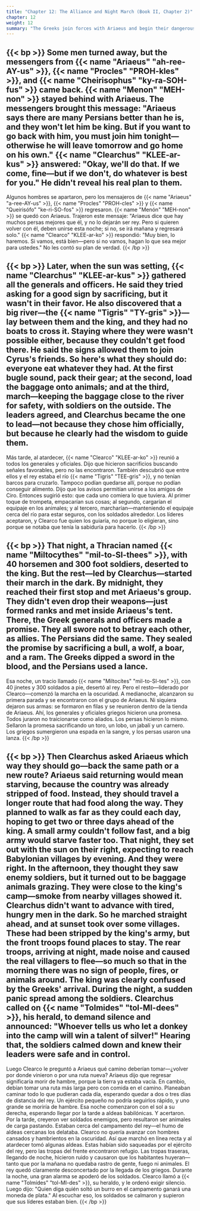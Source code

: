 ```yaml
---
title: "Chapter 12: The Alliance and Night March (Book II, Chapter 2)"
chapter: 12
weight: 12
summary: "The Greeks join forces with Ariaeus and begin their dangerous march through enemy territory."
---
```


{{< bp >}}
Some men turned away, but the messengers from {{< name "Ariaeus" "ah-ree-AY-us" >}}, {{< name "Procles" "PROH-kles" >}}, and {{< name "Cheirisophus" "ky-ra-SOH-fus" >}} came back. {{< name "Menon" "MEH-non" >}} stayed behind with Ariaeus. The messengers brought this message: "Ariaeus says there are many Persians better than he is, and they won't let him be king. But if you want to go back with him, you must join him tonight—otherwise he will leave tomorrow and go home on his own." {{< name "Clearchus" "KLEE-ar-kus" >}} answered: "Okay, we'll do that. If we come, fine—but if we don't, do whatever is best for you." He didn't reveal his real plan to them.
---
Algunos hombres se apartaron, pero los mensajeros de {{< name "Ariaeus" "a-ree-AY-us" >}}, {{< name "Procles" "PROH-cles" >}} y {{< name "Queirisófo" "ke-ri-SO-fos" >}} regresaron. {{< name "Menón" "MEH-non" >}} se quedó con Ariaeus. Trajeron este mensaje: "Ariaeus dice que hay muchos persas mejores que él, y no lo dejarán ser rey. Pero si quieren volver con él, deben unirse esta noche; si no, se irá mañana y regresará solo." {{< name "Clearco" "KLEE-ar-ko" >}} respondió: "Muy bien, lo haremos. Si vamos, está bien—pero si no vamos, hagan lo que sea mejor para ustedes." No les contó su plan de verdad.
{{< /bp >}}

{{< bp >}}
Later, when the sun was setting, {{< name "Clearchus" "KLEE-ar-kus" >}} gathered all the generals and officers. He said they tried asking for a good sign by sacrificing, but it wasn't in their favor. He also discovered that a big river—the {{< name "Tigris" "TY-gris" >}}—lay between them and the king, and they had no boats to cross it. Staying where they were wasn't possible either, because they couldn't get food there. He said the signs allowed them to join Cyrus's friends. So here's what they should do: everyone eat whatever they had. At the first bugle sound, pack their gear; at the second, load the baggage onto animals; and at the third, march—keeping the baggage close to the river for safety, with soldiers on the outside. The leaders agreed, and Clearchus became the one to lead—not because they chose him officially, but because he clearly had the wisdom to guide them.
---
Más tarde, al atardecer, {{< name "Clearco" "KLEE-ar-ko" >}} reunió a todos los generales y oficiales. Dijo que hicieron sacrificios buscando señales favorables, pero no las encontraron. También descubrió que entre ellos y el rey estaba el río {{< name "Tigris" "TEE-gris" >}}, y no tenían barcos para cruzarlo. Tampoco podían quedarse allí, porque no podían conseguir alimento. Dijo que los avisos permitían unirse a los amigos de Ciro. Entonces sugirió esto: que cada uno comiera lo que tuviera. Al primer toque de trompeta, empacarían sus cosas; al segundo, cargarían el equipaje en los animales; y al tercero, marcharían—manteniendo el equipaje cerca del río para estar seguros, con los soldados alrededor. Los líderes aceptaron, y Clearco fue quien los guiaría, no porque lo eligieran, sino porque se notaba que tenía la sabiduría para hacerlo.
{{< /bp >}}

{{< bp >}}
That night, a Thracian named {{< name "Miltocythes" "mil-to-SI-thees" >}}, with 40 horsemen and 300 foot soldiers, deserted to the king. But the rest—led by Clearchus—started their march in the dark. By midnight, they reached their first stop and met Ariaeus's group. They didn't even drop their weapons—just formed ranks and met inside Ariaeus's tent. There, the Greek generals and officers made a promise. They all swore not to betray each other, as allies. The Persians did the same. They sealed the promise by sacrificing a bull, a wolf, a boar, and a ram. The Greeks dipped a sword in the blood, and the Persians used a lance.
---
Esa noche, un tracio llamado {{< name "Miltocítes" "mil-to-SI-tes" >}}, con 40 jinetes y 300 soldados a pie, desertó al rey. Pero el resto—liderado por Clearco—comenzó la marcha en la oscuridad. A medianoche, alcanzaron su primera parada y se encontraron con el grupo de Ariaeus. Ni siquiera dejaron sus armas: se formaron en filas y se reunieron dentro de la tienda de Ariaeus. Ahí, los generales y oficiales griegos hicieron una promesa. Todos juraron no traicionarse como aliados. Los persas hicieron lo mismo. Sellaron la promesa sacrificando un toro, un lobo, un jabalí y un carnero. Los griegos sumergieron una espada en la sangre, y los persas usaron una lanza.
{{< /bp >}}

{{< bp >}}
Then Clearchus asked Ariaeus which way they should go—back the same path or a new route? Ariaeus said returning would mean starving, because the country was already stripped of food. Instead, they should travel a longer route that had food along the way. They planned to walk as far as they could each day, hoping to get two or three days ahead of the king. A small army couldn't follow fast, and a big army would starve faster too. That night, they set out with the sun on their right, expecting to reach Babylonian villages by evening. And they were right. In the afternoon, they thought they saw enemy soldiers, but it turned out to be baggage animals grazing. They were close to the king's camp—smoke from nearby villages showed it. Clearchus didn't want to advance with tired, hungry men in the dark. So he marched straight ahead, and at sunset took over some villages. These had been stripped by the king's army, but the front troops found places to stay. The rear troops, arriving at night, made noise and caused the real villagers to flee—so much so that in the morning there was no sign of people, fires, or animals around. The king was clearly confused by the Greeks' arrival. During the night, a sudden panic spread among the soldiers. Clearchus called on {{< name "Tolmides" "tol-MI-dees" >}}, his herald, to demand silence and announced: "Whoever tells us who let a donkey into the camp will win a talent of silver!" Hearing that, the soldiers calmed down and knew their leaders were safe and in control.
---
Luego Clearco le preguntó a Ariaeus qué camino deberían tomar—¿volver por donde vinieron o por una ruta nueva? Ariaeus dijo que regresar significaría morir de hambre, porque la tierra ya estaba vacía. En cambio, debían tomar una ruta más larga pero con comida en el camino. Planeaban caminar todo lo que pudieran cada día, esperando quedar a dos o tres días de distancia del rey. Un ejército pequeño no podría seguirlos rápido, y uno grande se moriría de hambre. Esa noche comenzaron con el sol a su derecha, esperando llegar por la tarde a aldeas babilónicas. Y acertaron. Por la tarde, creyeron ver soldados enemigos, pero resultaron ser animales de carga pastando. Estaban cerca del campamento del rey—el humo de aldeas cercanas los delataba. Clearco no quería avanzar con hombres cansados y hambrientos en la oscuridad. Así que marchó en línea recta y al atardecer tomó algunas aldeas. Estas habían sido saqueadas por el ejército del rey, pero las tropas del frente encontraron refugio. Las tropas traseras, llegando de noche, hicieron ruido y causaron que los habitantes huyeran—tanto que por la mañana no quedaba rastro de gente, fuego ni animales. El rey quedó claramente desconcertado por la llegada de los griegos. Durante la noche, una gran alarma se apoderó de los soldados. Clearco llamó a {{< name "Tolmídes" "tol-MI-des" >}}, su heraldo, y le ordenó exigir silencio. Luego dijo: "Quien diga quién soltó un burro en el campamento ganará una moneda de plata." Al escuchar eso, los soldados se calmaron y supieron que sus líderes estaban bien.
{{< /bp >}}

